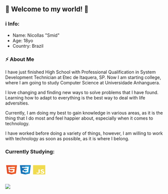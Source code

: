 ## 👋 Welcome to my world! 👋

### ℹ️ Info:
- Name: Nicollas "Smid"
- Age: 18yo
- Country: Brazil

### ⚡ About Me  
I have just finished High School with Professional Qualification in System Development Technician at Etec de Itaquera, SP. Now I am starting college, where I am going to study Computer Science at Universidade Anhanguera.

I love changing and finding new ways to solve problems that I have found. Learning how to adapt to everything is the best way to deal with life adversities.

Currently, I am doing my best to gain knowledge in various areas, as it is the thing that I do most and feel happier about, especially when it comes to technology.

I have worked before doing a variety of things, however, I am willing to work with technology as soon as possible, as it is where I belong.

### Currently Studying:
<div style="display: inline_block"><br>
  <img align="center" alt="Rafa-HTML" height="30" width="40" src="https://raw.githubusercontent.com/devicons/devicon/master/icons/html5/html5-original.svg">
  <img align="center" alt="Rafa-CSS" height="30" width="40" src="https://raw.githubusercontent.com/devicons/devicon/master/icons/css3/css3-original.svg">
  <img align="center" alt="Rafa-Js" height="30" width="40" src="https://raw.githubusercontent.com/devicons/devicon/master/icons/javascript/javascript-plain.svg">
</div>
  
  ##
 
<div> 
  <a href="https://www.linkedin.com/in/rafaella-ballerini-45875016a](https://www.linkedin.com/in/nicollas-smid-838349205" target="_blank"><img src="https://img.shields.io/badge/-LinkedIn-%230077B5?style=for-the-badge&logo=linkedin&logoColor=white" target="_blank"></a> 
</div>
